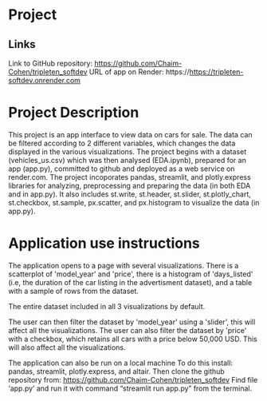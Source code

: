 # Project

## Links
Link to GitHub repository: https://github.com/Chaim-Cohen/tripleten_softdev
URL of app on Render: https://https://tripleten-softdev.onrender.com

# Project Description

This project is an app interface to view data on cars for sale. The data can be filtered according to 2 different variables, which changes the data displayed in the various visualizations.
The project begins with a dataset (vehicles_us.csv) which was then analysed (EDA.ipynb), prepared for an app (app.py), committed to github and deployed as a web service on render.com.
The project incoporates pandas, streamlit, and plotly.express libraries for analyzing, preprocessing and preparing the data 
(in both EDA and in app.py). It also includes st.write, st.header, st.slider, st.plotly_chart, st.checkbox, st.sample, px.scatter, and px.histogram to visualize the data (in app.py).


# Application use instructions
The application opens to a page with several visualizations. There is a scatterplot of 'model_year' and 'price', there is a histogram of 'days_listed' (i.e, the duration of the car listing in the advertisment dataset), and a table with a sample of rows from the dataset.

The entire dataset included in all 3 visualizations by default. 

The user can then filter the dataset by 'model_year' using a 'slider', this will affect all the visualizations.
The user can also filter the dataset by 'price' with a checkbox, which retains all cars with a price below 50,000 USD. This will also affect all the visualizations.

The application can also be run on a local machine
To do this install: pandas, streamlit, plotly.express, and altair.
Then clone the github repository from: https://github.com/Chaim-Cohen/tripleten_softdev
Find file ‘app.py’ and run it with command “streamlit run app.py” from the terminal. 
